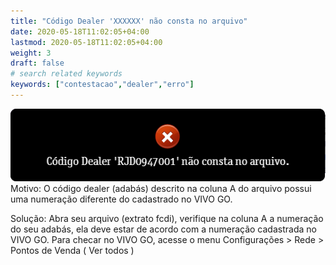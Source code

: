 ```yaml
---
title: "Código Dealer 'XXXXXX' não consta no arquivo"
date: 2020-05-18T11:02:05+04:00
lastmod: 2020-05-18T11:02:05+04:00
weight: 3
draft: false
# search related keywords
keywords: ["contestacao","dealer","erro"]
---
```


![image example](rejeicao.png "Erro Código Dealer")
Motivo: O código dealer (adabás) descrito na coluna A do arquivo possui uma numeração diferente do cadastrado no VIVO GO.

Solução: Abra seu arquivo (extrato fcdi), verifique na coluna A a numeração do seu adabás, ela deve estar de acordo com a numeração cadastrada no VIVO GO.
Para checar no VIVO GO, acesse o menu Configurações > Rede > Pontos de Venda ( Ver todos )